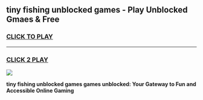 
## tiny fishing unblocked games - Play Unblocked Gmaes & Free
<h3>
<a href="https://news.freeplayer.one?title=tiny_fishing_unblocked_games&ref=16F">CLICK TO PLAY</a></h3>
<hr>

<h3>
<a href="https://news.freeplayer.one?title=tiny_fishing_unblocked_games&ref=16F">CLICK 2 PLAY</a>
  
</h3>

<a href="https://news.freeplayer.one?title=tiny_fishing_unblocked_games&ref=16F/"><img src="https://clearcache.store/games.png"></a>


**tiny fishing unblocked games games unblocked: Your Gateway to Fun and Accessible Online Gaming**

